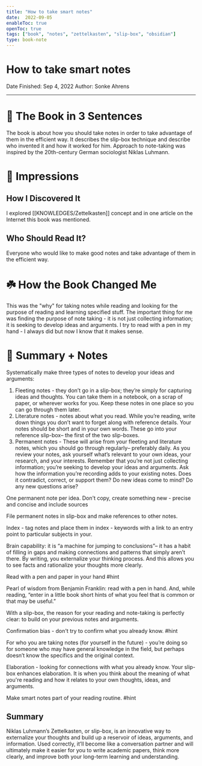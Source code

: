 ```yaml
---
title: "How to take smart notes"
date:  2022-09-05
enableToc: true
openToc: true
tags: ["book", "notes", "zettelkasten", "slip-box", "obsidian"]
type: book-note
---
```


# How to take smart notes

Date Finished: Sep 4, 2022
Author: Sonke Ahrens

---

# 🚀 The Book in 3 Sentences
The book is about how you should take notes in order to take advantage of them in the efficient way. It describes the slip-box technique and describe who invented it and how it worked for him. Approach to note-taking was inspired by the 20th-century German sociologist Niklas Luhmann.
# 🎨 Impressions

## How I Discovered It

I explored [[KNOWLEDGES/Zettelkasten]] concept and in one article on the Internet this book was mentioned.

## Who Should Read It?

Everyone who would like to make good notes and take advantage of them in the efficient way.

# ☘️ How the Book Changed Me

This was the "why" for taking notes while reading and looking for the purpose of reading and learning specified stuff. The important thing for me was finding the purpose of note taking - it is not just collecting information; it is seeking to develop ideas and arguments. I try to read with a pen in my hand - I always did but now I know that it makes sense.

# 📒 Summary + Notes

Systematically make three types of notes to develop your ideas and arguments:
1. Fleeting notes - they don’t go in a slip-box; they’re simply for capturing ideas and thoughts. You can take them in a notebook, on a scrap of paper, or wherever works for you. Keep these notes in one place so you can go through them later.
2. Literature notes - notes about what you read. While you’re reading, write down things you don’t want to forget along with reference details. Your notes should be short and in your own words. These go into your reference slip-box– the first of the two slip-boxes.
3. Permanent notes - These will arise from your fleeting and literature notes, which you should go through regularly– preferably daily. As you review your notes, ask yourself what’s relevant to your own ideas, your research, and your interests. Remember that you’re not just collecting information; you’re seeking to develop your ideas and arguments. Ask how the information you’re recording adds to your existing notes. Does it contradict, correct, or support them? Do new ideas come to mind? Do any new questions arise?

One permanent note per idea. Don't copy, create something new - precise and concise and include sources

File permanent notes in slip-box and make references to other notes.

Index - tag notes and place them in index - keywords with a link to an entry point to particular subjects in your.

Brain capability: it is “a machine for jumping to conclusions”– it has a habit of filling in gaps and making connections and patterns that simply aren’t there. By writing, you externalize your thinking process. And this allows you to see facts and rationalize your thoughts more clearly.

Read with a pen and paper in your hand #hint

Pearl of wisdom from Benjamin Franklin: read with a pen in hand. And, while reading, “enter in a little book short hints of what you feel that is common or that may be useful.”

With a slip-box, the reason for your reading and note-taking is perfectly clear: to build on your previous notes and arguments.

Confirmation bias - don't try to confirm what you already know. #hint

For who you are taking notes (for yourself in the future) - you’re doing so for someone who may have general knowledge in the field, but perhaps doesn’t know the specifics and the original context.

Elaboration - looking for connections with what you already know. Your slip-box enhances elaboration. It is when you think about the meaning of what you're reading and how it relates to your own thoughts, ideas, and arguments.

Make smart notes part of your reading routine. #hint

## Summary
Niklas Luhmann’s Zettelkasten, or slip-box, is an innovative way to externalize your thoughts and build up a reservoir of ideas, arguments, and information. Used correctly, it’ll become like a conversation partner and will ultimately make it easier for you to write academic papers, think more clearly, and improve both your long-term learning and understanding.